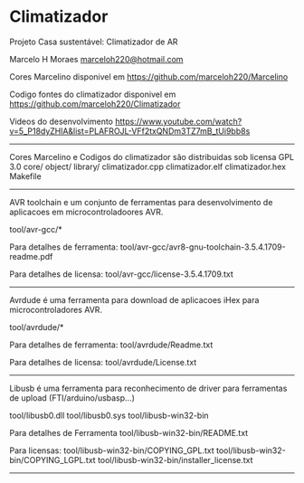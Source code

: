 # Climatizador
Projeto Casa sustentável: Climatizador de AR

Marcelo H Moraes
marceloh220@hotmail.com

Cores Marcelino disponivel em
https://github.com/marceloh220/Marcelino

Codigo fontes do climatizador disponivel em
https://github.com/marceloh220/Climatizador

Videos do desenvolvimento
https://www.youtube.com/watch?v=5_P18dyZHlA&list=PLAFROJL-VFf2txQNDm3TZ7mB_tUi9bb8s

**************************************************************************************

Cores Marcelino e Codigos do climatizador são distribuidas sob licensa GPL 3.0
core/
object/
library/
climatizador.cpp
climatizador.elf
climatizador.hex
Makefile

**************************************************************************************

AVR toolchain e um conjunto de ferramentas para desenvolvimento de aplicacoes
em microcontroladoores AVR.

tool/avr-gcc/*

Para detalhes de ferramenta:
tool/avr-gcc/avr8-gnu-toolchain-3.5.4.1709-readme.pdf

Para detalhes de licensa:
tool/avr-gcc/license-3.5.4.1709.txt

**************************************************************************************

Avrdude é uma ferramenta para download de aplicacoes iHex para microcontroladores AVR.

tool/avrdude/*

Para detalhes de ferramenta:
tool/avrdude/Readme.txt

Para detalhes de licensa:
tool/avrdude/License.txt

**************************************************************************************

Libusb é uma ferramenta para reconhecimento de driver para ferramentas de upload
(FTI/arduino/usbasp...)

tool/libusb0.dll
tool/libusb0.sys
tool/libusb-win32-bin

Para detalhes de Ferramenta
tool/libusb-win32-bin/README.txt

Para licensas:
tool/libusb-win32-bin/COPYING_GPL.txt
tool/libusb-win32-bin/COPYING_LGPL.txt
tool/libusb-win32-bin/installer_license.txt

**************************************************************************************

